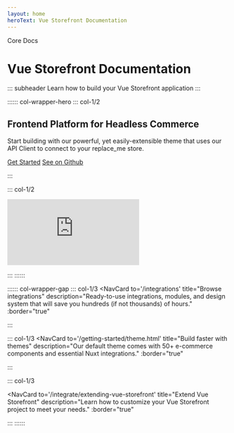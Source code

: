 ```yaml
---
layout: home
heroText: Vue Storefront Documentation
---
```


<div class="flex flex-wrap mb-2 custom-block mt-10">
  <p
    class="flex items-center gap-1 px-2 py-1 text-xs font-medium text-purple-800 bg-purple-500 rounded bg-opacity-20 dark:bg-purple-500 dark:bg-opacity-20 dark:text-purple-50"
  >
    <iconify-icon
      icon="material-symbols:docs"
      height="16"
      class="mb-[2px]"
    />
    <span> Core Docs </span>
  </p>
</div>

# Vue Storefront Documentation

::: subheader
Learn how to build your Vue Storefront application
:::

:::::: col-wrapper-hero
::: col-1/2

## Frontend Platform for Headless Commerce

Start building with our powerful, yet easily-extensible theme that uses our API Client to connect to your replace_me store.

[Get Started](/getting-started/introduction.html)
[See on Github](https://github.com/vuestorefront/ecommerce-integration-boilerplate/)

:::

::: col-1/2

<iframe src="https://www.youtube-nocookie.com/embed/MCN1rRwuIGs" title="YouTube video player" frameborder="0" allow="accelerometer; autoplay; clipboard-write; encrypted-media; gyroscope; picture-in-picture" allowfullscreen="allowfullscreen" class="w-full rounded aspect-video relative mt-8 lg:-mt-8 custom-block"></iframe>

:::
::::::


:::::: col-wrapper-gap
::: col-1/3
<NavCard
to='/integrations'
title="Browse integrations"
description="Ready-to-use integrations, modules, and design system that will save you hundreds (if not thousands) of hours."
:border="true"
>
<iconify-icon icon="material-symbols:shopping-bag" width="24"   class="text-white" />
</NavCard>
:::

::: col-1/3
<NavCard
to='/getting-started/theme.html'
title="Build faster with themes"
description="Our default theme comes with 50+ e-commerce components and essential Nuxt integrations."
:border="true"
>
<iconify-icon icon="material-symbols:shopping-cart-rounded" width="24"  class="text-white"/>
</NavCard>

:::

::: col-1/3

<NavCard
to='/integrate/extending-vue-storefront'
title="Extend Vue Storefront"
description="Learn how to customize your Vue Storefront project to meet your needs."
:border="true"
>
<iconify-icon icon="carbon:delivery-parcel" width="24" class="text-white"/>
</NavCard>

:::
::::::


<VsfEcosystem />